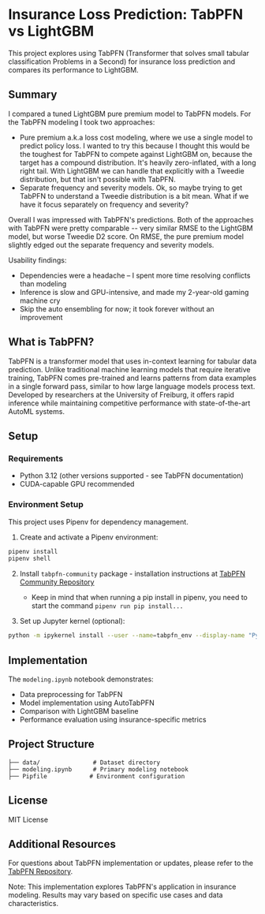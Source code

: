 # Insurance Loss Prediction: TabPFN vs LightGBM

This project explores using TabPFN (Transformer that solves small tabular classification Problems in a Second) for insurance loss prediction and compares its performance to LightGBM.

## Summary
I compared a tuned LightGBM pure premium model to TabPFN models. For the TabPFN modeling I took two approaches:
- Pure premium a.k.a loss cost modeling, where we use a single model to predict policy loss. I wanted to try this because I thought this would be the toughest for TabPFN to compete against LightGBM on, because the target has a compound distribution. It's heavily zero-inflated, with a long right tail. With LightGBM we can handle that explicitly with a Tweedie distribution, but that isn't possible with TabPFN.
- Separate frequency and severity models. Ok, so maybe trying to get TabPFN to understand a Tweedie distribution is a bit mean. What if we have it focus separately on frequency and severity? 

Overall I was impressed with TabPFN's predictions. Both of the approaches with TabPFN were pretty comparable -- very similar RMSE to the LightGBM model, but worse Tweedie D2 score. On RMSE, the pure premium model slightly edged out the separate frequency and severity models. 

Usability findings:
- Dependencies were a headache – I spent more time resolving conflicts than modeling
- Inference is slow and GPU-intensive, and made my 2-year-old gaming machine cry
- Skip the auto ensembling for now; it took forever without an improvement

## What is TabPFN?

TabPFN is a transformer model that uses in-context learning for tabular data prediction. Unlike traditional machine learning models that require iterative training, TabPFN comes pre-trained and learns patterns from data examples in a single forward pass, similar to how large language models process text. Developed by researchers at the University of Freiburg, it offers rapid inference while maintaining competitive performance with state-of-the-art AutoML systems.

## Setup

### Requirements
- Python 3.12 (other versions supported - see TabPFN documentation)
- CUDA-capable GPU recommended

### Environment Setup

This project uses Pipenv for dependency management. 

1. Create and activate a Pipenv environment:
```sh
pipenv install
pipenv shell
```

2. Install `tabpfn-community` package - installation instructions at [TabPFN Community Repository](https://github.com/PriorLabs/tabpfn-community)
   - Keep in mind that when running a pip install in pipenv, you need to start the command `pipenv run pip install...`

3. Set up Jupyter kernel (optional):
```sh
python -m ipykernel install --user --name=tabpfn_env --display-name "Python (tabpfn_env)"
```

## Implementation

The `modeling.ipynb` notebook demonstrates:
- Data preprocessing for TabPFN
- Model implementation using AutoTabPFN
- Comparison with LightGBM baseline
- Performance evaluation using insurance-specific metrics

## Project Structure
```
├── data/               # Dataset directory
├── modeling.ipynb      # Primary modeling notebook
├── Pipfile            # Environment configuration
```

## License
MIT License

## Additional Resources
For questions about TabPFN implementation or updates, please refer to the [TabPFN Repository](https://github.com/PriorLabs/TabPFN).

Note: This implementation explores TabPFN's application in insurance modeling. Results may vary based on specific use cases and data characteristics.